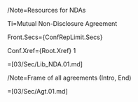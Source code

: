 /Note=Resources for NDAs

Ti=Mutual Non-Disclosure Agreement

Front.Secs={ConfRepLimit.Secs}

Conf.Xref={Root.Xref} 1

=[03/Sec/Lib_NDA.01.md]  

/Note=Frame of all agreements (Intro, End)

=[03/Sec/Agt.01.md]
